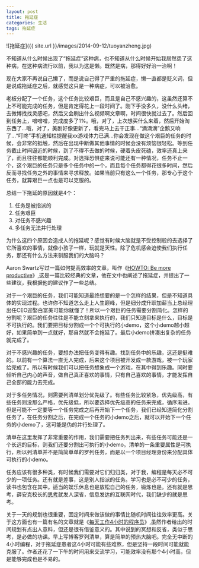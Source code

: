 ```yaml
---
layout: post
title: 拖延症
categories: 生活
tags: 拖延症
---
```


![拖延症]({{ site.url }}/images/2014-09-12/tuoyanzheng.jpg)

不知道从什么时候出现了“拖延症”这种病，也不知道从什么时候开始我居然患了这种病，在这种病流行以前，我以为这是懒。既然是病，那得好好治一治啊！

现在大家不再说自己懒了，而是说自己得了严重的拖延症，懒一直都是贬义词，但是说成拖延症之后，就感觉这只是一种病症，可以被治愈。

老板分配了一个任务，这个任务比较艰巨，而且是自己不感兴趣的，这虽然还算不上不可能完成的任务，但是肯定得花上一段时间了。刚下手没多久，没什么头绪，去微博找找灵感吧，然后又会刷出什么视频啊文章啊，时间很快就过去了。然后回到任务上，噌噌噌，完成度多了1%。哦，对了，上次想买什么来着，然后开始淘东西了…哦，对了，美剧好像更新了，看完马上去干正事…“滴滴滴”企鹅又响了…“叮咚”手机通知栏提醒我xx游戏体力已满…你会发现在做这个艰巨的任务的时候，会非常的抵触，然后在出现中断做其他事情的时候会没有烦恼很轻松。等到任务截止时间逼近的时候，到了不得不去做的时候，硬着头皮死磕，效率还真上来了，而且往往都能顺利完成。对选择恐惧症来说可能还有一种情况，任务不止一个，这个艰巨的任务只是多个任务中的一个，而且每个任务都得花很多时间，然后反而寻找任务之外的事情来寻求释放。如果当前只有这么一个任务，那专心于这个任务，就算艰巨一点也是可以克服的。

总结一下拖延的原因就是4个：

1. 任务是被指派的
2. 任务艰巨
3. 对任务不感兴趣
4. 多任务无法并行处理

为什么这四个原因会造成人的拖延呢？感觉有时候大脑就是不受控制般的去选择了它所喜欢的事情，就像小孩子一样，玩就是天性。除了危机感会迫使我们执行任务，那还有什么方法来驯服我们的大脑吗？

Aaron Swartz写过一篇如何提高效率的文章，叫作《[HOWTO: Be more productive](http://www.u148.net/article/37075.html)》,这是一篇比较经典的文章，他在文中也阐述了拖延症，并提出了一些建议，我根据他的建议作了一些总结。

对于一个艰巨的任务，我们可能知道最终想要的是一个怎样的结果，但是不知道具体的实现过程。也许你不知道怎么走上人生巅峰，但是细分成升职加薪当上总经理出任CEO迎娶白富美可能你就懂了！所以一个艰巨的任务需要分割简化。怎样的分割呢？艰巨的任务往往是不能立刻拿来执行的，我们只知道目标是什么，目标是不可执行的。我们要把目标分割成一个个可执行的小demo，这个小demo越小越好，如果简单到一点就好，那自然就不会拖延了。最后小demo拼凑出复杂的任务就完成了。

对于不感兴趣的任务，要想办法把任务变得有趣。找到任务中的乐趣，这还是挺难的。以前有一个算法一直无人完成，后来这个项目被开发成一款游戏，被一个玩家给完成了。所以有时候我们可以把任务想象成一个游戏，在其中得到乐趣。同时要倾听自己内心的声音，做自己真正喜欢的事情，只有自己喜欢的事情，才能发挥自己全部的能力去完成。

对于多任务情况，则需要列清单划分优先级了。有些任务比较紧急，优先级高，有些任务则没那么严格，优先级低，所以要选择优先级高的任务来完成，循序渐进。但是可能不一定要等一个任务完成之后再开始下一个任务，我们已经知道简化分割任务了，在任务分割之后，在完成一个任务的小demo之后，就可以开始下一个任务的小demo了，这可能是伪的并行处理了。

清单在这里发挥了非常重要的作用，我们需要把任务列出来，有些任务可能还是一个长远的目标，则我们还要分割出可执行的小demo。清单的一条重要属性是可执行，所以列清单并不是简简单单的罗列任务，而是以一个项目经理身份来分配具体可执行的小demo。

任务应该有很多种类，有时候我们需要对它们归归类，对于我，编程是每天必不可少的一项任务。还有就是差事，这是别人指派的任务。学习也是必不可少的任务，读书也包含在其中。适当的娱乐休息也是放松自己的任务，锻炼也是。还有就是思考，薛安克校长的[思考](http://www.gmw.com.cn/xueshu/2013-07/02/content_8140832.htm)就发人深省，信息发达的互联网时代，我们缺少的就是思考。

关于一天的规划也很重要，固定时间来做该做的事情比随机时间往往效率更高。关于这方面也有一篇有名的文章就是《[每天工作4小时的程序员](http://www.oschina.net/news/29667/daily-routine-of-a-4-hour-programmer?from=20120610)》,虽然作者给出的时间规划有点出人意料，但还是很有借鉴意义的。其中说到的冥想和反省，类似于思考，是必做的功课。早上写博客罗列清单，算是简单的预热大脑吧。完全无中断的4小时编程，对于拖延症患者这4小时可能有些难熬，但是坚持一段时间可能就能克服了。作者还花了一下午的时间用来交流学习，可能效率没有那个4小时高，但是能够完成也是不易的。

